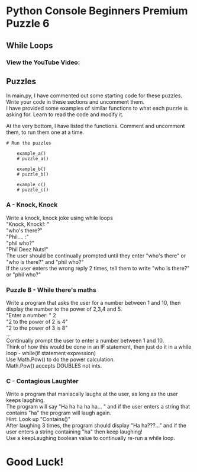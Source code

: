 # Python Console Beginners Premium Puzzle 6

## While Loops

### View the YouTube Video: 


## Puzzles
In main.py, I have commented out some starting code for these puzzles. <br />
Write your code in these sections and uncomment them. <br />
I have provided some examples of similar functions to what each puzzle is asking for. Learn to read the code and modify it. <br />

At the very bottom, I have listed the functions. Comment and uncomment them, to run them one at a time.

```
# Run the puzzles

    example_a()
    # puzzle_a()

    example_b()
    # puzzle_b()

    example_c()
    # puzzle_c()
```


### A - Knock, Knock
Write a knock, knock joke using while loops <br />
"Knock, Knock!: " <br />
"who's there?" <br />
"Phil.... :" <br />
"phil who?" <br />
"Phil Deez Nuts!" <br />
The user should be continually prompted until they enter "who's there" or "who is there?" and "phil who?" <br />
If the user enters the wrong reply 2 times, tell them to write "who is there?" or "phil who?" <br />


### Puzzle B - While there's maths
Write a program that asks the user for a number between 1 and 10, then display the number to the power of 2,3,4 and 5. <br />
"Enter a number: "   2 <br />
"2 to the power of 2 is 4" <br />
"2 to the power of 3 is 8" <br />
... <br />
Continually prompt the user to enter a number between 1 and 10. <br />
Think of how this would be done in an IF statement, then just do it in a while loop - while(if statement expression) <br />
Use Math.Pow() to do the power calculation. <br />
Math.Pow() accepts DOUBLES not ints. <br />


### C - Contagious Laughter
Write a program that maniacally laughs at the user, as long as the user keeps laughing. <br />
The program will say "Ha ha ha ha ha... " and if the user enters a string that contains "ha" the program will laugh again. <br />
Hint: Look up "Contains()" <br />
After laughing 3 times, the program should display "Ha ha???..." and if the user enters a string containing "ha" then keep laughing! <br />
Use a keepLaughing boolean value to continually re-run a while loop. <br />


# Good Luck!